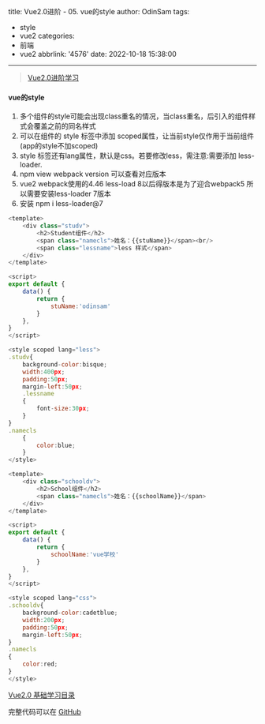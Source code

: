 title: Vue2.0进阶 - 05. vue的style
author: OdinSam
tags:
  - style
  - vue2
categories:
  - 前端
  - vue2
abbrlink: '4576'
date: 2022-10-18 15:38:00
---
> [Vue2.0进阶学习](/articles/e255.html) 

<!--more-->

#### vue的style
1. 多个组件的style可能会出现class重名的情况，当class重名，后引入的组件样式会覆盖之前的同名样式
2. 可以在组件的 style 标签中添加 scoped属性，让当前style仅作用于当前组件(app的style不加scoped)
3. style 标签还有lang属性，默认是css。若要修改less，需注意:需要添加 less-loader.
4. npm view webpack version 可以查看对应版本
5. vue2 webpack使用的4.46 less-load 8以后得版本是为了迎合webpack5 所以需要安装less-loader 7版本
6. 安装 npm i less-loader@7

```js student.vue
<template>
    <div class="studv">
        <h2>Student组件</h2>
        <span class="namecls">姓名：{{stuName}}</span><br/>
        <span class="lessname">less 样式</span>
    </div>
</template>

<script>
export default {
    data() {
        return {
            stuName:'odinsam'
        }
    },
}
</script>

<style scoped lang="less">
.studv{
    background-color:bisque;
    width:400px;
    padding:50px;
    margin-left:50px;
    .lessname
    {
        font-size:30px;
    }
}
.namecls
    {
        color:blue;
    }
</style>
```

```js school.vue
<template>
    <div class="schooldv">
        <h2>School组件</h2>
        <span class="namecls">姓名：{{schoolName}}</span>
    </div>
</template>

<script>
export default {
    data() {
        return {
            schoolName:'vue学校'
        }
    },
}
</script>

<style scoped lang="css">
.schooldv{
    background-color:cadetblue;
    width:200px;
    padding:50px;
    margin-left:50px;
}
.namecls
{
    color:red;
}
</style>
```

[Vue2.0 基础学习目录](/articles/da3d.html)  

完整代码可以在 [GitHub](https://github.com/odinsam/learn-vue2.0)